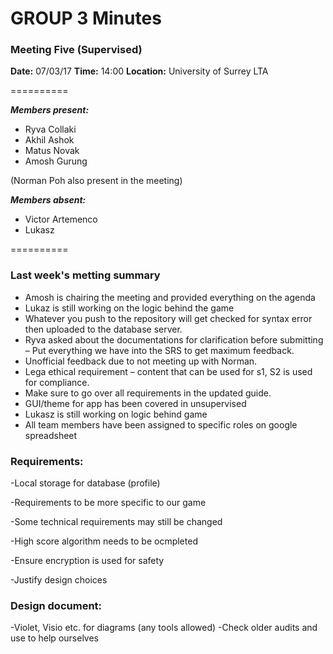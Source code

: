 # GROUP 3 Minutes
### Meeting Five (Supervised)

**Date:** 07/03/17
**Time:** 14:00
**Location:** University of Surrey LTA

==========

***Members present:***
- Ryva Collaki
- Akhil Ashok
- Matus Novak
- Amosh Gurung

(Norman Poh also present in the meeting)

***Members absent:***
- Victor Artemenco
- Lukasz

==========

### Last week's metting summary
- Amosh is chairing the meeting and provided everything on the agenda
- Lukaz is still working on the logic behind the game 
- Whatever you push to the repository will get checked for syntax error then uploaded to the database server. 
- Ryva asked about the documentations for clarification before submitting – Put everything we have into the SRS to get maximum feedback. 
- Unofficial feedback due to not meeting up with Norman. 
- Lega ethical requirement – content that can be used for s1, S2 is used for compliance. 
- Make sure to go over all requirements in the updated guide. 
- GUI/theme for app has been covered in unsupervised 
- Lukasz is still working on logic behind game
- All team members have been assigned to specific roles on google spreadsheet
 
 
### Requirements:
-Local storage for database (profile) 

-Requirements to be more specific to our game

-Some technical requirements may still be changed

-High score algorithm needs to be ocmpleted

-Ensure encryption is used for safety

-Justify design choices


### Design document:
-Violet, Visio etc. for diagrams (any tools allowed)
-Check older audits and use to help ourselves 
